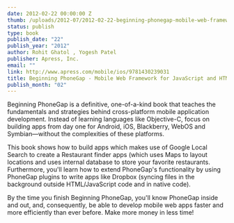 ```yaml
---
date: 2012-02-22 00:00:00 Z
thumb: /uploads/2012-07/2012-02-22-beginning-phonegap-mobile-web-framework-for-javascript-and-html5.jpg
status: publish
type: book
publish_date: "22"
publish_year: "2012"
author: Rohit Ghatol , Yogesh Patel
publisher: Apress, Inc.
email: ""
link: http://www.apress.com/mobile/ios/9781430239031
title: Beginning PhoneGap - Mobile Web Framework for JavaScript and HTML5
publish_month: "02"
---
```


Beginning PhoneGap is a definitive, one-of-a-kind book that teaches the fundamentals and strategies behind cross-platform mobile application development. Instead of learning languages like Objective-C, focus on building apps from day one for Android, iOS, Blackberry, WebOS and Symbian—without the complexities of these platforms.

This book shows how to build apps which makes use of Google Local Search to create a Restaurant finder apps (which uses Maps to layout locations and uses internal database to store your favorite restaurants. Furthermore, you'll learn how to extend PhoneGap's functionality by using PhoneGap plugins to write apps like Dropbox (syncing files in the background outside HTML/JavaScript code and in native code).

By the time you finish Beginning PhoneGap, you'll know PhoneGap inside and out, and, consequently, be able to develop mobile web apps faster and more efficiently than ever before. Make more money in less time!

